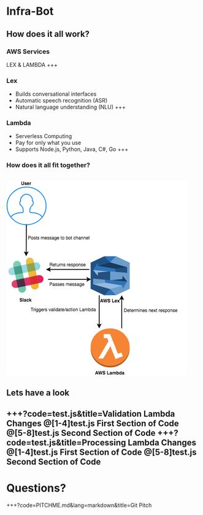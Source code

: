 # Infra-Bot
How does it all work?
---
### AWS Services
LEX & LAMBDA
+++
### Lex
- Builds conversational interfaces
- Automatic speech recognition (ASR)
- Natural language understanding (NLU)
+++
### Lambda
- Serverless Computing
- Pay for only what you use
- Supports Node.js, Python, Java, C#, Go
+++
### How does it all fit together?
![INFRA-BOT Structure](Infra-Bot.png)
---
## Lets have a look
+++?code=test.js&title=Validation Lambda Changes
@[1-4]test.js First Section of Code
@[5-8]test.js Second Section of Code
+++?code=test.js&title=Processing Lambda Changes
@[1-4]test.js First Section of Code
@[5-8]test.js Second Section of Code
---
# Questions?
+++?code=PITCHME.md&lang=markdown&title=Git Pitch
